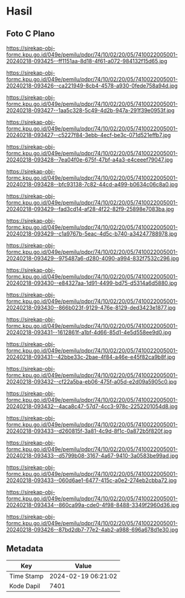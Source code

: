 # Hasil

## Foto C Plano

https://sirekap-obj-formc.kpu.go.id/049e/pemilu/pdpr/74/10/02/20/05/7410022005001-20240218-093425--ff1151aa-8d18-4f61-a072-984132f15d65.jpg

https://sirekap-obj-formc.kpu.go.id/049e/pemilu/pdpr/74/10/02/20/05/7410022005001-20240218-093426--ca221949-8cb4-4578-a930-0fede758a94d.jpg

https://sirekap-obj-formc.kpu.go.id/049e/pemilu/pdpr/74/10/02/20/05/7410022005001-20240218-093427--1aa5c328-5c49-4d2b-947a-291f39e0953f.jpg

https://sirekap-obj-formc.kpu.go.id/049e/pemilu/pdpr/74/10/02/20/05/7410022005001-20240218-093427--c5227f84-3ebb-4ecf-be3c-071d521effb7.jpg

https://sirekap-obj-formc.kpu.go.id/049e/pemilu/pdpr/74/10/02/20/05/7410022005001-20240218-093428--7ea04f0e-675f-47bf-a4a3-e4ceeef79047.jpg

https://sirekap-obj-formc.kpu.go.id/049e/pemilu/pdpr/74/10/02/20/05/7410022005001-20240218-093428--bfc93138-7c82-44cd-a499-b0634c06c8a0.jpg

https://sirekap-obj-formc.kpu.go.id/049e/pemilu/pdpr/74/10/02/20/05/7410022005001-20240218-093429--fad3cd14-af28-4f22-82f9-25898e7083ba.jpg

https://sirekap-obj-formc.kpu.go.id/049e/pemilu/pdpr/74/10/02/20/05/7410022005001-20240218-093429--c1a9767b-5eac-4d5c-b740-a34247788978.jpg

https://sirekap-obj-formc.kpu.go.id/049e/pemilu/pdpr/74/10/02/20/05/7410022005001-20240218-093429--975487a6-d280-4090-a994-832f7532c296.jpg

https://sirekap-obj-formc.kpu.go.id/049e/pemilu/pdpr/74/10/02/20/05/7410022005001-20240218-093430--e84327aa-1d91-4499-bd75-d5314a6d5880.jpg

https://sirekap-obj-formc.kpu.go.id/049e/pemilu/pdpr/74/10/02/20/05/7410022005001-20240218-093430--866b023f-9129-476e-8129-ded3423e1877.jpg

https://sirekap-obj-formc.kpu.go.id/049e/pemilu/pdpr/74/10/02/20/05/7410022005001-20240218-093431--1612861f-a1bf-4d66-85d1-4e5d558ee9d0.jpg

https://sirekap-obj-formc.kpu.go.id/049e/pemilu/pdpr/74/10/02/20/05/7410022005001-20240218-093431--42bbe33c-2bae-4f84-a46e-e45f82ca9b8f.jpg

https://sirekap-obj-formc.kpu.go.id/049e/pemilu/pdpr/74/10/02/20/05/7410022005001-20240218-093432--cf22a5ba-eb06-475f-a05d-e2d09a5905c0.jpg

https://sirekap-obj-formc.kpu.go.id/049e/pemilu/pdpr/74/10/02/20/05/7410022005001-20240218-093432--4aca8c47-57d7-4cc3-978c-2252201054d8.jpg

https://sirekap-obj-formc.kpu.go.id/049e/pemilu/pdpr/74/10/02/20/05/7410022005001-20240218-093433--d260815f-3a81-4c9d-8f1c-0a872b5f820f.jpg

https://sirekap-obj-formc.kpu.go.id/049e/pemilu/pdpr/74/10/02/20/05/7410022005001-20240218-093433--d5799b08-3167-4a67-9410-3a0583be99ad.jpg

https://sirekap-obj-formc.kpu.go.id/049e/pemilu/pdpr/74/10/02/20/05/7410022005001-20240218-093433--060d6ae1-6477-415c-a0e2-274eb2cbba72.jpg

https://sirekap-obj-formc.kpu.go.id/049e/pemilu/pdpr/74/10/02/20/05/7410022005001-20240218-093434--860ca99a-cde0-4f98-8488-3349f2960d36.jpg

https://sirekap-obj-formc.kpu.go.id/049e/pemilu/pdpr/74/10/02/20/05/7410022005001-20240218-093426--87bd2db7-77e2-4ab2-a988-696a678d1e30.jpg


## Metadata

| Key        | Value               |
| ---------- | ------------------- |
| Time Stamp | 2024-02-19 06:21:02 |
| Kode Dapil | 7401                |




